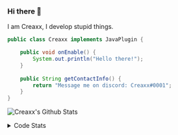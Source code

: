### Hi there 👋

I am Creaxx, I develop stupid things. 

```java
public class Creaxx implements JavaPlugin {

    public void onEnable() {
        System.out.println("Hello there!");
    }
    
    public String getContactInfo() {
        return "Message me on discord: Creaxx#0001";
    }
}
```

![Creaxx's Github Stats](https://github-readme-stats.vercel.app/api?username=CreaxxOG&show_icons=true&theme=dark&count_private=true)

<details>
  <summary>Code Stats</summary>

<!--START_SECTION:waka-->
![Lines of code](https://img.shields.io/badge/From%20Hello%20World%20I%27ve%20Written-29181%20lines%20of%20code-blue)

**🐱 My GitHub Data** 

> 🏆 155 Contributions in the Year 2021
 > 
> 📦 371.8 kB Used in GitHub's Storage 
 > 
> 🚫 Not Opted to Hire
 > 
> 📜 1 Public Repository 
 > 
> 🔑 4 Private Repositories  
 > 
**I'm an Early 🐤** 

```text
🌞 Morning    16 commits     ██░░░░░░░░░░░░░░░░░░░░░░░   10.88% 
🌆 Daytime    58 commits     █████████░░░░░░░░░░░░░░░░   39.46% 
🌃 Evening    67 commits     ███████████░░░░░░░░░░░░░░   45.58% 
🌙 Night      6 commits      █░░░░░░░░░░░░░░░░░░░░░░░░   4.08%

```
📅 **I'm Most Productive on Saturday** 

```text
Monday       20 commits     ███░░░░░░░░░░░░░░░░░░░░░░   13.61% 
Tuesday      19 commits     ███░░░░░░░░░░░░░░░░░░░░░░   12.93% 
Wednesday    21 commits     ███░░░░░░░░░░░░░░░░░░░░░░   14.29% 
Thursday     23 commits     ████░░░░░░░░░░░░░░░░░░░░░   15.65% 
Friday       19 commits     ███░░░░░░░░░░░░░░░░░░░░░░   12.93% 
Saturday     24 commits     ████░░░░░░░░░░░░░░░░░░░░░   16.33% 
Sunday       21 commits     ███░░░░░░░░░░░░░░░░░░░░░░   14.29%

```


📊 **This Week I Spent My Time On** 

```text
💬 Programming Languages: 
Java                     11 hrs 44 mins      ███████████████████████░░   95.21% 
XML                      30 mins             █░░░░░░░░░░░░░░░░░░░░░░░░   4.1% 
YAML                     4 mins              ░░░░░░░░░░░░░░░░░░░░░░░░░   0.64% 
Git Config               0 secs              ░░░░░░░░░░░░░░░░░░░░░░░░░   0.04% 
Markdown                 0 secs              ░░░░░░░░░░░░░░░░░░░░░░░░░   0.0%

🔥 Editors: 
IntelliJ                 12 hrs 19 mins      █████████████████████████   100.0%

```

**I Mostly Code in Java** 

```text
Java                     3 repos             ██████████████████░░░░░░░   75.0% 
EJS                      1 repo              ██████░░░░░░░░░░░░░░░░░░░   25.0%

```



 Last Updated on 07/10/2021
<!--END_SECTION:waka-->
</details>

